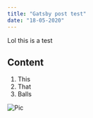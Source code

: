 ```yaml
---
title: "Gatsby post test"
date: "18-05-2020"
---
```


Lol this is a test

## Content

1. This
2. That
3. Balls

![Pic](./pic.jpg)
